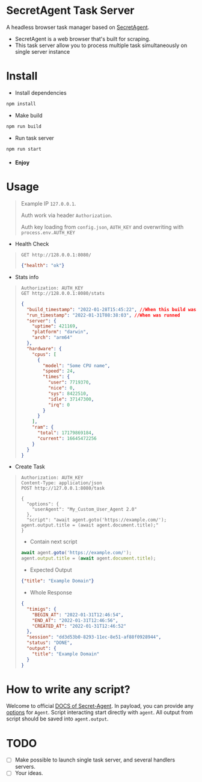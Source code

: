 # SecretAgent Task Server

A headless browser task manager based on [SecretAgent](https://github.com/ulixee/secret-agent).

- SecretAgent is a web browser that's built for scraping.
- This task server allow you to process multiple task simultaneously on single server instance

# Install

- Install dependencies

```bash
npm install
```

- Make build

```bash
npm run build
```

- Run task server

```bash
npm run start
```

- #### Enjoy

# Usage

> Example IP `127.0.0.1`.
>
> Auth work via header `Authorization`.
>
> Auth key loading from `config.json`, `AUTH_KEY` and overwriting with `process.env.AUTH_KEY`

- Health Check

> ```http request 
> GET http://128.0.0.1:8080/
> ```
>
> ```json
> {"health": "ok"}
> ```

- Stats info
> ```http request
> Authorization: AUTH_KEY
> GET http://128.0.0.1:8080/stats
> ```
>
> 
> ```json
> {
>   "build_timestamp": "2022-01-28T15:45:22", //When this build was created
>   "run_timestamp": "2022-01-31T08:38:03", //When was runned
>   "server": {
>     "uptime": 421169,
>     "platform": "darwin",
>     "arch": "arm64"
>   },
>   "hardware": {
>     "cpus": [
>       {
>         "model": "Some CPU name",
>         "speed": 24,
>         "times": {
>           "user": 7719370,
>           "nice": 0,
>           "sys": 8422510,
>           "idle": 37147300,
>           "irq": 0
>         }
>       }
>     ],
>     "ram": {
>       "total": 17179869184,
>       "current": 16645472256
>     }
>   }
> }
> ```
- Create Task
> ```http request
> Authorization: AUTH_KEY
> Content-Type: application/json
> POST http://127.0.0.1:8080/task
> 
> {
>   "options": {
>     "userAgent": "My_Custom_User_Agent 2.0"
>   },
>   "script": "await agent.goto('https://example.com/'); agent.output.title = (await agent.document.title);"
> }
> ```
> - Contain next script
> ```js
> await agent.goto('https://example.com/');
> agent.output.title = (await agent.document.title);
> ```
> - Expected Output
> ```json
> {"title": "Example Domain"}
> ```
> - Whole Response
> ```json
> {
>   "timigs": {
>     "BEGIN_AT": "2022-01-31T12:46:54",
>     "END_AT": "2022-01-31T12:46:56",
>     "CREATED_AT": "2022-01-31T12:46:52"
>   },
>   "session": "dd3d53b0-8293-11ec-8e51-af88f0928944",
>   "status": "DONE",
>   "output": {
>     "title": "Example Domain"
>   }
> }
> ```

# How to write any script?
Welcome to official [DOCS of Secret-Agent](https://secretagent.dev/docs/).
In payload, you can provide any [options](https://secretagent.dev/docs/basic-interfaces/agent#constructor-1) for `Agent`.
Script interacting start directly with `agent`.
All output from script should be saved into `agent.output`.

# TODO
- [ ] Make possible to launch single task server, and several handlers servers.
- [ ] Your ideas. 